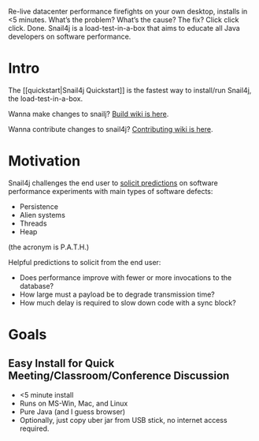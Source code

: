 Re-live datacenter performance firefights on your own desktop, installs in <5 minutes.
What’s the problem?  What’s the cause?  The fix?  Click click click. Done.
Snail4j is a load-test-in-a-box that aims to educate all Java developers on software performance.

# Intro

The [[quickstart|Snail4j Quickstart]] is the fastest way to install/run Snail4j, the load-test-in-a-box.  

Wanna make changes to snailj?  [Build wiki is here](https://github.com/eostermueller/snail4j/wiki/Build).

Wanna contribute changes to snail4j?  [Contributing wiki is here](https://github.com/eostermueller/snail4j/wiki/Contributing).

# Motivation
Snail4j challenges the end user to [solicit predictions](https://blog.upperlinecode.com/stop-teaching-code-a1039983b39) on software performance experiments with main types of software defects:  
 * Persistence
 * Alien systems
 * Threads
 * Heap

(the acronym is P.A.T.H.)

 Helpful predictions to solicit from the end user:

 * Does performance improve with fewer or more invocations to the database?
 * How large must a payload be to degrade transmission time?
 * How much delay is required to slow down code with a sync block?

# Goals
## Easy Install for Quick Meeting/Classroom/Conference Discussion
* <5 minute install
* Runs on MS-Win, Mac, and Linux
* Pure Java (and I guess browser)
* Optionally, just copy uber jar from USB stick, no internet access required.

